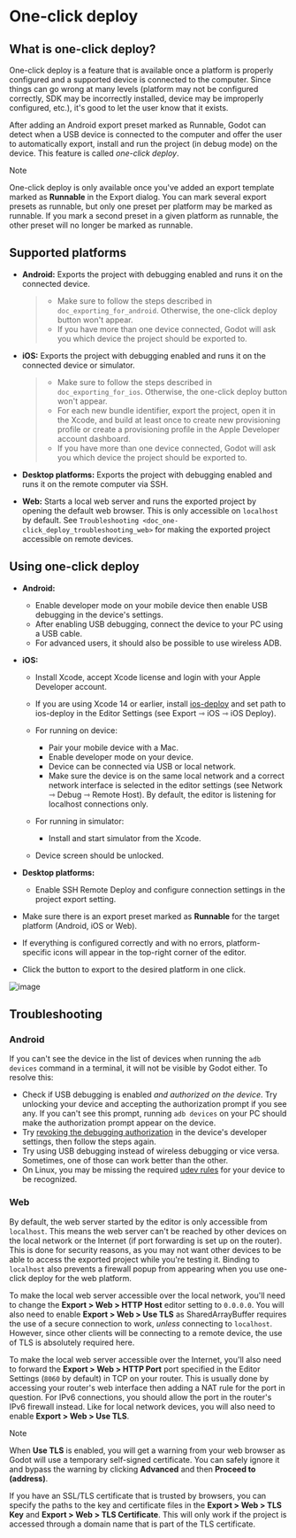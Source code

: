 # One-click deploy

## What is one-click deploy?

One-click deploy is a feature that is available once a platform is
properly configured and a supported device is connected to the computer.
Since things can go wrong at many levels (platform may not be configured
correctly, SDK may be incorrectly installed, device may be improperly
configured, etc.), it's good to let the user know that it exists.

After adding an Android export preset marked as Runnable, Godot can
detect when a USB device is connected to the computer and offer the user
to automatically export, install and run the project (in debug mode) on
the device. This feature is called *one-click deploy*.

Note

One-click deploy is only available once you've added an export template
marked as **Runnable** in the Export dialog. You can mark several export
presets as runnable, but only one preset per platform may be marked as
runnable. If you mark a second preset in a given platform as runnable,
the other preset will no longer be marked as runnable.

## Supported platforms

-   **Android:** Exports the project with debugging enabled and runs it
    on the connected device.

    > -   Make sure to follow the steps described in
    >     `doc_exporting_for_android`. Otherwise, the one-click deploy
    >     button won't appear.
    > -   If you have more than one device connected, Godot will ask you
    >     which device the project should be exported to.

-   **iOS:** Exports the project with debugging enabled and runs it on
    the connected device or simulator.

    > -   Make sure to follow the steps described in
    >     `doc_exporting_for_ios`. Otherwise, the one-click deploy
    >     button won't appear.
    > -   For each new bundle identifier, export the project, open it in
    >     the Xcode, and build at least once to create new provisioning
    >     profile or create a provisioning profile in the Apple
    >     Developer account dashboard.
    > -   If you have more than one device connected, Godot will ask you
    >     which device the project should be exported to.

-   **Desktop platforms:** Exports the project with debugging enabled
    and runs it on the remote computer via SSH.

-   **Web:** Starts a local web server and runs the exported project by
    opening the default web browser. This is only accessible on
    `localhost` by default. See
    `Troubleshooting <doc_one-click_deploy_troubleshooting_web>` for
    making the exported project accessible on remote devices.

## Using one-click deploy

-   **Android:**  
    -   Enable developer mode on your mobile device then enable USB
        debugging in the device's settings.
    -   After enabling USB debugging, connect the device to your PC
        using a USB cable.
    -   For advanced users, it should also be possible to use wireless
        ADB.

-   **iOS:**  
    -   Install Xcode, accept Xcode license and login with your Apple
        Developer account.

    -   If you are using Xcode 14 or earlier, install
        [ios-deploy](https://github.com/ios-control/ios-deploy) and set
        path to <span class="title-ref">ios-deploy</span> in the Editor
        Settings (see <span class="title-ref">Export ⇾ iOS ⇾ iOS
        Deploy</span>).

    -   For running on device:  
        -   Pair your mobile device with a Mac.
        -   Enable developer mode on your device.
        -   Device can be connected via USB or local network.
        -   Make sure the device is on the same local network and a
            correct network interface is selected in the editor settings
            (see <span class="title-ref">Network ⇾ Debug ⇾ Remote
            Host</span>). By default, the editor is listening for
            <span class="title-ref">localhost</span> connections only.

    -   For running in simulator:  
        -   Install and start simulator from the Xcode.

    -   Device screen should be unlocked.

-   **Desktop platforms:**  
    -   Enable <span class="title-ref">SSH Remote Deploy</span> and
        configure connection settings in the project export setting.

-   Make sure there is an export preset marked as **Runnable** for the
    target platform (Android, iOS or Web).

-   If everything is configured correctly and with no errors,
    platform-specific icons will appear in the top-right corner of the
    editor.

-   Click the button to export to the desired platform in one click.

![image](img/remote_debug.webp)

## Troubleshooting

### Android

If you can't see the device in the list of devices when running the
`adb devices` command in a terminal, it will not be visible by Godot
either. To resolve this:

-   Check if USB debugging is enabled *and authorized on the device*.
    Try unlocking your device and accepting the authorization prompt if
    you see any. If you can't see this prompt, running `adb devices` on
    your PC should make the authorization prompt appear on the device.
-   Try [revoking the debugging
    authorization](https://stackoverflow.com/questions/23081263/adb-android-device-unauthorized)
    in the device's developer settings, then follow the steps again.
-   Try using USB debugging instead of wireless debugging or vice versa.
    Sometimes, one of those can work better than the other.
-   On Linux, you may be missing the required [udev
    rules](https://github.com/M0Rf30/android-udev-rules) for your device
    to be recognized.

### Web

By default, the web server started by the editor is only accessible from
`localhost`. This means the web server can't be reached by other devices
on the local network or the Internet (if port forwarding is set up on
the router). This is done for security reasons, as you may not want
other devices to be able to access the exported project while you're
testing it. Binding to `localhost` also prevents a firewall popup from
appearing when you use one-click deploy for the web platform.

To make the local web server accessible over the local network, you'll
need to change the **Export &gt; Web &gt; HTTP Host** editor setting to
`0.0.0.0`. You will also need to enable **Export &gt; Web &gt; Use TLS**
as SharedArrayBuffer requires the use of a secure connection to work,
*unless* connecting to `localhost`. However, since other clients will be
connecting to a remote device, the use of TLS is absolutely required
here.

To make the local web server accessible over the Internet, you'll also
need to forward the **Export &gt; Web &gt; HTTP Port** port specified in
the Editor Settings (`8060` by default) in TCP on your router. This is
usually done by accessing your router's web interface then adding a NAT
rule for the port in question. For IPv6 connections, you should allow
the port in the router's IPv6 firewall instead. Like for local network
devices, you will also need to enable **Export &gt; Web &gt; Use TLS**.

Note

When **Use TLS** is enabled, you will get a warning from your web
browser as Godot will use a temporary self-signed certificate. You can
safely ignore it and bypass the warning by clicking **Advanced** and
then **Proceed to (address)**.

If you have an SSL/TLS certificate that is trusted by browsers, you can
specify the paths to the key and certificate files in the **Export &gt;
Web &gt; TLS Key** and **Export &gt; Web &gt; TLS Certificate**. This
will only work if the project is accessed through a domain name that is
part of the TLS certificate.
